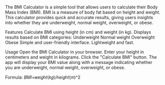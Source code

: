 The BMI Calculator is a simple tool that allows users to calculate their Body Mass Index (BMI). BMI is a measure of body fat based on height and weight. This calculator provides quick and accurate results, giving users insights into whether they are underweight, normal weight, overweight, or obese.

Features
Calculate BMI using height (in cm) and weight (in kg).
Displays results based on BMI categories:
Underweight
Normal weight
Overweight
Obese
Simple and user-friendly interface.
Lightweight and fast.

Usage
Open the BMI Calculator in your browser.
Enter your height in centimeters and weight in kilograms.
Click the "Calculate BMI" button.
The app will display your BMI value along with a message indicating whether you are underweight, normal weight, overweight, or obese.

Formula:
𝐵𝑀𝐼=𝑤𝑒𝑖𝑔h𝑡(𝑘𝑔)/ℎ𝑒𝑖𝑔ℎ𝑡(𝑚)^2
​
